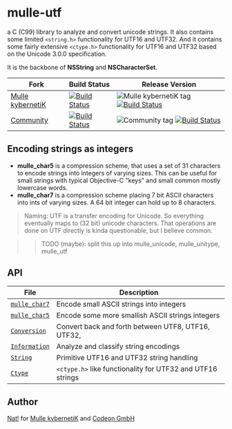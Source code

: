 # mulle-utf

a C (C99) library to analyze and convert unicode strings. It also contains some
limited `<string.h>` functionality for UTF16 and UTF32. And it contains some
fairly extensive `<ctype.h>` functionality for UTF16 and UTF32 based on the
Unicode 3.0.0 specification.

It is the backbone of **NSString** and **NSCharacterSet**.


Fork      |  Build Status | Release Version
----------|---------------|-----------------------------------
[Mulle kybernetiK](//github.com/mulle-nat/mulle-utf) | [![Build Status](https://travis-ci.org/mulle-nat/mulle-utf.svg?branch=release)](https://travis-ci.org/mulle-nat/mulle-utf) | ![Mulle kybernetiK tag](https://img.shields.io/github/tag/mulle-nat/mulle-utf.svg) [![Build Status](https://travis-ci.org/mulle-nat/mulle-utf.svg?branch=release)](https://travis-ci.org/mulle-nat/mulle-utf)
[Community](https://github.com/mulle-objc/mulle-utf/tree/release) | [![Build Status](https://travis-ci.org/mulle-objc/mulle-utf.svg)](https://travis-ci.org/mulle-objc/mulle-utf) | ![Community tag](https://img.shields.io/github/tag/mulle-objc/mulle-utf.svg) [![Build Status](https://travis-ci.org/mulle-objc/mulle-utf.svg?branch=release)](https://travis-ci.org/mulle-objc/mulle-utf)



## Encoding strings as integers

* **mulle_char5** is a compression scheme, that uses a set of 31 characters
to encode strings into integers of varying sizes. This can be useful for small
strings with typical Objective-C "keys" and small common mostly lowercase words.
* **mulle_char7** is a compression scheme placing 7 bit ASCII characters into
ints of varying sizes. A 64 bit integer can hold up to 8 characters.


> Naming: UTF is a transfer encoding for Unicode. So everything
eventually maps to (32 bit) unicode characters. That operations are done on
UTF directly is kinda questionable, but I believe common.


>> TODO (maybe): split this up into mulle_unicode, mulle_unitype, mulle_utf



## API

File                                    | Description
--------------------------------------- | ----------------------------------------
[`mulle_char7`](dox/API_CHAR7.md)       | Encode small ASCII strings into integers
[`mulle_char5`](dox/API_CHAR5.md)       | Encode some more smallish ASCII strings integers
[`Conversion`](dox/API_CONVERSION.md)   | Convert back and forth between UTF8, UTF16, UTF32,
[`Information`](dox/API_INFORMATION.md) | Analyze and classify string encodings
[`String`](dox/API_STRING.md)           | Primitive UTF16 and UTF32 string handling
[`Ctype`](dox/API_CTYPE.md)             | `<ctype.h>` like functionality for UTF32 and UTF16 strings


## Author

[Nat!](//www.mulle-kybernetik.com/weblog) for
[Mulle kybernetiK](//www.mulle-kybernetik.com) and
[Codeon GmbH](//www.codeon.de)
